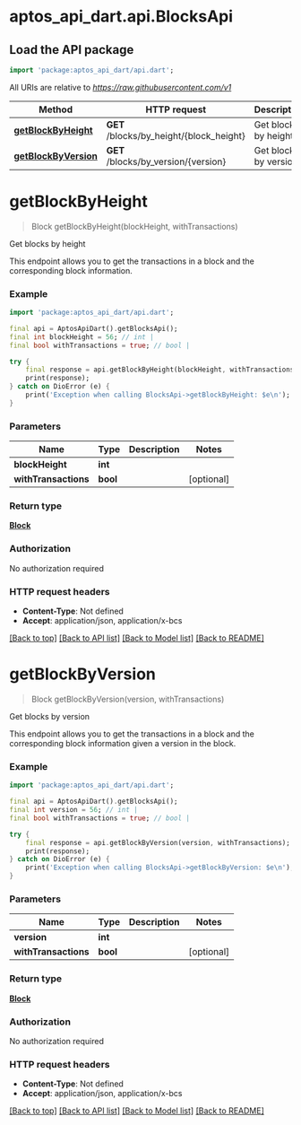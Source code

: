 # aptos_api_dart.api.BlocksApi

## Load the API package
```dart
import 'package:aptos_api_dart/api.dart';
```

All URIs are relative to *https://raw.githubusercontent.com/v1*

Method | HTTP request | Description
------------- | ------------- | -------------
[**getBlockByHeight**](BlocksApi.md#getblockbyheight) | **GET** /blocks/by_height/{block_height} | Get blocks by height
[**getBlockByVersion**](BlocksApi.md#getblockbyversion) | **GET** /blocks/by_version/{version} | Get blocks by version


# **getBlockByHeight**
> Block getBlockByHeight(blockHeight, withTransactions)

Get blocks by height

This endpoint allows you to get the transactions in a block and the corresponding block information.

### Example
```dart
import 'package:aptos_api_dart/api.dart';

final api = AptosApiDart().getBlocksApi();
final int blockHeight = 56; // int | 
final bool withTransactions = true; // bool | 

try {
    final response = api.getBlockByHeight(blockHeight, withTransactions);
    print(response);
} catch on DioError (e) {
    print('Exception when calling BlocksApi->getBlockByHeight: $e\n');
}
```

### Parameters

Name | Type | Description  | Notes
------------- | ------------- | ------------- | -------------
 **blockHeight** | **int**|  | 
 **withTransactions** | **bool**|  | [optional] 

### Return type

[**Block**](Block.md)

### Authorization

No authorization required

### HTTP request headers

 - **Content-Type**: Not defined
 - **Accept**: application/json, application/x-bcs

[[Back to top]](#) [[Back to API list]](../README.md#documentation-for-api-endpoints) [[Back to Model list]](../README.md#documentation-for-models) [[Back to README]](../README.md)

# **getBlockByVersion**
> Block getBlockByVersion(version, withTransactions)

Get blocks by version

This endpoint allows you to get the transactions in a block and the corresponding block information given a version in the block.

### Example
```dart
import 'package:aptos_api_dart/api.dart';

final api = AptosApiDart().getBlocksApi();
final int version = 56; // int | 
final bool withTransactions = true; // bool | 

try {
    final response = api.getBlockByVersion(version, withTransactions);
    print(response);
} catch on DioError (e) {
    print('Exception when calling BlocksApi->getBlockByVersion: $e\n');
}
```

### Parameters

Name | Type | Description  | Notes
------------- | ------------- | ------------- | -------------
 **version** | **int**|  | 
 **withTransactions** | **bool**|  | [optional] 

### Return type

[**Block**](Block.md)

### Authorization

No authorization required

### HTTP request headers

 - **Content-Type**: Not defined
 - **Accept**: application/json, application/x-bcs

[[Back to top]](#) [[Back to API list]](../README.md#documentation-for-api-endpoints) [[Back to Model list]](../README.md#documentation-for-models) [[Back to README]](../README.md)

